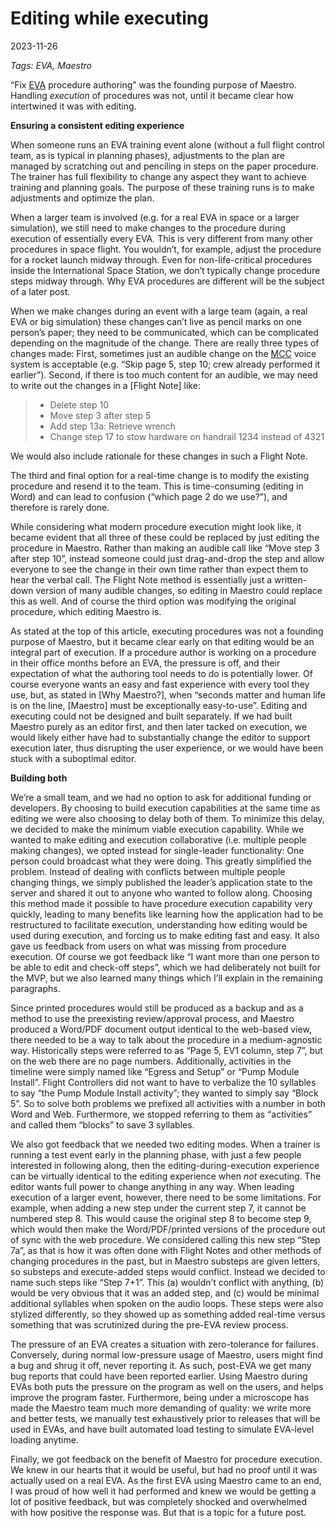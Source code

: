 # Editing while executing

2023-11-26

*Tags: EVA, Maestro*

“Fix [EVA](../../glossary.md#eva) procedure authoring” was the founding purpose of Maestro. Handling _execution_ of procedures was not, until it became clear how intertwined it was with editing.

**Ensuring a consistent editing experience**

When someone runs an EVA training event alone (without a full flight control team, as is typical in planning phases), adjustments to the plan are managed by scratching out and penciling in steps on the paper procedure. The trainer has full flexibility to change any aspect they want to achieve training and planning goals. The purpose of these training runs is to make adjustments and optimize the plan.

When a larger team is involved (e.g. for a real EVA in space or a larger simulation), we still need to make changes to the procedure during execution of essentially every EVA. This is very different from many other procedures in space flight. You wouldn’t, for example, adjust the procedure for a rocket launch midway through. Even for non-life-critical procedures inside the International Space Station, we don’t typically change procedure steps midway through. Why EVA procedures are different will be the subject of a later post.

When we make changes during an event with a large team (again, a real EVA or big simulation) these changes can’t live as pencil marks on one person’s paper; they need to be communicated, which can be complicated depending on the magnitude of the change. There are really three types of changes made: First, sometimes just an audible change on the [MCC](../../glossary.md#mcc) voice system is acceptable (e.g. “Skip page 5, step 10; crew already performed it earlier”). Second, if there is too much content for an audible, we may need to write out the changes in a [Flight Note] like:

> - Delete step 10
> - Move step 3 after step 5
> - Add step 13a: Retrieve wrench
> - Change step 17 to stow hardware on handrail 1234 instead of 4321

We would also include rationale for these changes in such a Flight Note.

The third and final option for a real-time change is to modify the existing procedure and resend it to the team. This is time-consuming (editing in Word) and can lead to confusion (“which page 2 do we use?”), and therefore is rarely done.

While considering what modern procedure execution might look like, it became evident that all three of these could be replaced by just editing the procedure in Maestro. Rather than making an audible call like “Move step 3 after step 10”, instead someone could just drag-and-drop the step and allow everyone to see the change in their own time rather than expect them to hear the verbal call. The Flight Note method is essentially just a written-down version of many audible changes, so editing in Maestro could replace this as well. And of course the third option was modifying the original procedure, which editing Maestro is.

As stated at the top of this article, executing procedures was not a founding purpose of Maestro, but it became clear early on that editing would be an integral part of execution. If a procedure author is working on a procedure in their office months before an EVA, the pressure is off, and their expectation of what the authoring tool needs to do is potentially lower. Of course everyone wants an easy and fast experience with every tool they use, but, as stated in [Why Maestro?], when “seconds matter and human life is on the line, [Maestro] must be exceptionally easy-to-use”. Editing and executing could not be designed and built separately. If we had built Maestro purely as an editor first, and then later tacked on execution, we would likely either have had to substantially change the editor to support execution later, thus disrupting the user experience, or we would have been stuck with a suboptimal editor. 

**Building both**

We’re a small team, and we had no option to ask for additional funding or developers. By choosing to build execution capabilities at the same time as editing we were also choosing to delay both of them. To minimize this delay, we decided to make the minimum viable execution capability. While we wanted to make editing and execution collaborative (i.e. multiple people making changes), we opted instead for single-leader functionality: One person could broadcast what they were doing. This greatly simplified the problem. Instead of dealing with conflicts between multiple people changing things, we simply published the leader’s application state to the server and shared it out to anyone who wanted to follow along. Choosing this method made it possible to have procedure execution capability very quickly, leading to many benefits like learning how the application had to be restructured to facilitate execution, understanding how editing would be used during execution, and forcing us to make editing fast and easy. It also gave us feedback from users on what was missing from procedure execution. Of course we got feedback like “I want more than one person to be able to edit and check-off steps”, which we had deliberately not built for the MVP, but we also learned many things which I’ll explain in the remaining paragraphs.

Since printed procedures would still be produced as a backup and as a method to use the preexisting review/approval process, and Maestro produced a Word/PDF document output identical to the web-based view, there needed to be a way to talk about the procedure in a medium-agnostic way. Historically steps were referred to as “Page 5, EV1 column, step 7”, but on the web there are no page numbers. Additionally, activities in the timeline were simply named like “Egress and Setup” or “Pump Module Install”. Flight Controllers did not want to have to verbalize the 10 syllables to say “the Pump Module Install activity”; they wanted to simply say “Block 5”. So to solve both problems we prefixed all activities with a number in both Word and Web. Furthermore, we stopped referring to them as “activities” and called them “blocks” to save 3 syllables. 

We also got feedback that we needed two editing modes. When a trainer is running a test event early in the planning phase, with just a few people interested in following along, then the editing-during-execution experience can be virtually identical to the editing experience when _not_ executing. The editor wants full power to change anything in any way. When leading execution of a larger event, however, there need to be some limitations. For example, when adding a new step under the current step 7, it cannot be numbered step 8. This would cause the original step 8 to become step 9, which would then make the Word/PDF/printed versions of the procedure out of sync with the web procedure. We considered calling this new step “Step 7a”, as that is how it was often done with Flight Notes and other methods of changing procedures in the past, but in Maestro substeps are given letters, so substeps and execute-added steps would conflict. Instead we decided to name such steps like “Step 7+1”. This (a) wouldn’t conflict with anything, (b) would be very obvious that it was an added step, and (c) would be minimal additional syllables when spoken on the audio loops. These steps were also stylized differently, so they showed up as something added real-time versus something that was scrutinized during the pre-EVA review process.

The pressure of an EVA creates a situation with zero-tolerance for failures. Conversely, during normal low-pressure usage of Maestro, users might find a bug and shrug it off, never reporting it. As such, post-EVA we get many bug reports that could have been reported earlier. Using Maestro during EVAs both puts the pressure on the program as well on the users, and helps improve the program faster. Furthermore, being under a microscope has made the Maestro team much more demanding of quality: we write more and better tests, we manually test exhaustively prior to releases that will be used in EVAs, and have built automated load testing to simulate EVA-level loading anytime.

Finally, we got feedback on the benefit of Maestro for procedure execution. We knew in our hearts that it would be useful, but had no proof until it was actually used on a real EVA. As the first EVA using Maestro came to an end, I was proud of how well it had performed and knew we would be getting a lot of positive feedback, but was completely shocked and overwhelmed with how positive the response was. But that is a topic for a future post.
